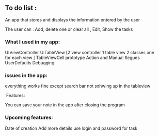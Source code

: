 ## To do list :‬‬

‪‪An app that stores and displays the information entered by the user‬‬

‪‪The user can : Add, delete one or clear all , Edit, Show the tasks


### What I used in my app:

UIViewController
UITableView
[2 view controller 1 table view 2 classes one for each view ]
TableViewCell prototype
Action and Manual Segues
UserDefaults
Debugging

### issues in the app:
everything works fine except
search bar not sohwing up in the tableview

‬‬‪‪ Features:‬‬

‪‪You can save your note in the app after closing the program

### ‪Upcoming features:‬

‪Date of creation‬ ‪Add more details
use login and password for task
